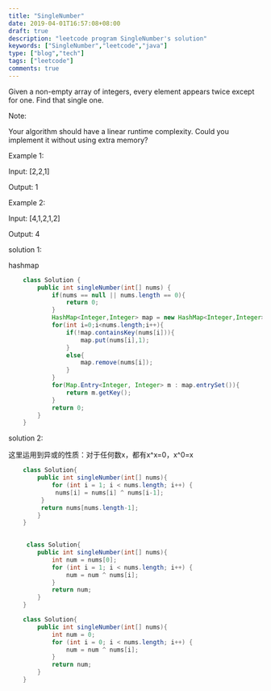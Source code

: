 ```yaml
---
title: "SingleNumber"
date: 2019-04-01T16:57:08+08:00
draft: true
description: "leetcode program SingleNumber's solution"
keywords: ["SingleNumber","leetcode","java"]
type: ["blog","tech"]
tags: ["leetcode"]
comments: true
---
```


Given a non-empty array of integers, every element appears twice except for one. Find that single one.

Note:

Your algorithm should have a linear runtime complexity. Could you implement it without using extra memory?

Example 1:

Input: [2,2,1]

Output: 1

Example 2:

Input: [4,1,2,1,2]

Output: 4



solution 1:

hashmap

```java
    class Solution {
        public int singleNumber(int[] nums) {
            if(nums == null || nums.length == 0){
                return 0;
            }
            HashMap<Integer,Integer> map = new HashMap<Integer,Integer>();
            for(int i=0;i<nums.length;i++){
                if(!map.containsKey(nums[i])){
                    map.put(nums[i],1);
                }
                else{
                    map.remove(nums[i]);
                }
            }
            for(Map.Entry<Integer, Integer> m : map.entrySet()){
                return m.getKey();
            }
            return 0;
        }
    }
```



solution 2:

这里运用到异或的性质：对于任何数x，都有x^x=0，x^0=x

```java
    class Solution{
        public int singleNumber(int[] nums){
            for (int i = 1; i < nums.length; i++) {
             nums[i] = nums[i] ^ nums[i-1];
         }
         return nums[nums.length-1];
        }
    }
 

     class Solution{
        public int singleNumber(int[] nums){
            int num = nums[0];
            for (int i = 1; i < nums.length; i++) {
                num = num ^ nums[i];
            }   
            return num;
        }
    }

    class Solution{
        public int singleNumber(int[] nums){
            int num = 0;
            for (int i = 0; i < nums.length; i++) {
                num = num ^ nums[i];
            }   
            return num;
        }
    }
```